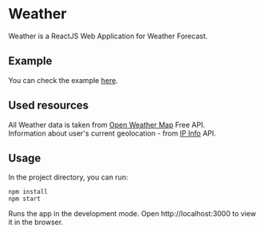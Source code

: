 # Weather

Weather is a ReactJS Web Application for Weather Forecast.

## Example

You can check the example [here](https://dzenglyuk-weather.netlify.app/).

## Used resources

All Weather data is taken from [Open Weather Map](https://openweathermap.org/) Free API.<br />
Information about user's current geolocation - from [IP Info](https://ipinfo.io/) API.

## Usage

In the project directory, you can run:

``
npm install
``
<br />
``
npm start
``

Runs the app in the development mode.
Open http://localhost:3000 to view it in the browser.
